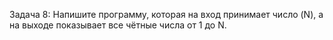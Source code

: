 Задача 8: Напишите программу, которая на вход принимает число (N), а на выходе показывает все чётные числа от 1 до N.